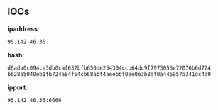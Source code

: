 
## IOCs

__ipaddress__:

```text
95.142.46.35
```
__hash__:

```text
d6ada0c094ce3db0caf632bfb650de254304ccb64dc9f7973056e72076b6d724
b628e5040eb1fb724a84f54cb68abf4aeebbf0ee0e3b8af0a446957a341dc4a9
```
__ipport__:

```text
95.142.46.35:6666
```
